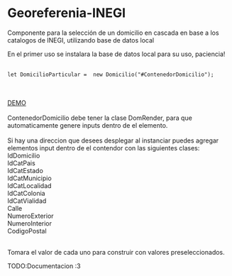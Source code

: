 # Georeferenia-INEGI
Componente para la selección de un domicilio en cascada en base a los catalogos de INEGI, utilizando base de datos local 

En el primer uso se instalara la base de datos local para su uso, paciencia!
<br><br>
 ```
let DomicilioParticular =  new Domicilio("#ContenedorDomicilio");
 ```
<br><br>
 [DEMO](https://jjldv.github.io/Georeferenia-INEGI/)
 <br><br>
ContenedorDomicilio debe tener la clase DomRender, para que automaticamente genere inputs dentro de el elemento.
<br><br>
Si hay una direccion que desees desplegar al instanciar puedes agregar elementos input dentro de el contendor con las siguientes clases:
<br>IdDomicilio
<br>IdCatPais
<br>IdCatEstado
<br>IdCatMunicipio
<br>IdCatLocalidad
<br>IdCatColonia
<br>IdCatVialidad
<br>Calle
<br>NumeroExterior
<br>NumeroInterior
<br>CodigoPostal

<br>Tomara el valor de cada uno para construir con valores preseleccionados.

TODO:Documentacion :3


